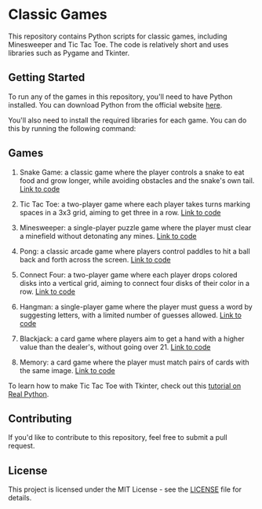 # Classic Games

This repository contains Python scripts for classic games, including Minesweeper and Tic Tac Toe. The code is relatively short and uses libraries such as Pygame and Tkinter.

## Getting Started

To run any of the games in this repository, you'll need to have Python installed. You can download Python from the official website [here](https://www.python.org/downloads/).

You'll also need to install the required libraries for each game. You can do this by running the following command:


## Games

1. Snake Game: a classic game where the player controls a snake to eat food and grow longer, while avoiding obstacles and the snake's own tail. [Link to code](https://github.com/example/snake-game)

2. Tic Tac Toe: a two-player game where each player takes turns marking spaces in a 3x3 grid, aiming to get three in a row. [Link to code](https://github.com/example/tic-tac-toe)

3. Minesweeper: a single-player puzzle game where the player must clear a minefield without detonating any mines. [Link to code](https://github.com/example/minesweeper)

4. Pong: a classic arcade game where players control paddles to hit a ball back and forth across the screen. [Link to code](https://github.com/example/pong)

5. Connect Four: a two-player game where each player drops colored disks into a vertical grid, aiming to connect four disks of their color in a row. [Link to code](https://github.com/example/connect-four)

6. Hangman: a single-player game where the player must guess a word by suggesting letters, with a limited number of guesses allowed. [Link to code](https://github.com/example/hangman)

7. Blackjack: a card game where players aim to get a hand with a higher value than the dealer's, without going over 21. [Link to code](https://github.com/example/blackjack)

8. Memory: a card game where the player must match pairs of cards with the same image. [Link to code](https://github.com/example/memory)


To learn how to make Tic Tac Toe with Tkinter, check out this [tutorial on Real Python](https://realpython.com/python-gui-tkinter/).

## Contributing

If you'd like to contribute to this repository, feel free to submit a pull request.

## License

This project is licensed under the MIT License - see the [LICENSE](LICENSE) file for details.
